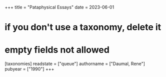 +++
title = "Pataphysical Essays"
date = 2023-06-01
# if you don't use a taxonomy, delete it
# empty fields not allowed
[taxonomies]
  readstate = ["queue"]
  authorname = ["Daumal, Rene"]
  pubyear = ["1990"]
+++

